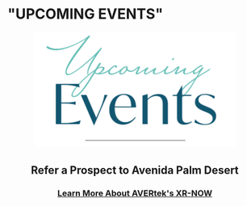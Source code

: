 # "UPCOMING EVENTS" <!-- Loads <model-viewer> for old browsers like IE11: -->
<p align="center">
  <img src="images/Upcoming Events.PNG" width=400>
</p>
<h2 style="text-align: center;" markdown="1"> Refer a Prospect to Avenida Palm Desert</h2> <!-- Loads <model-viewer> for old browsers like IE11: -->

<h3 style="text-align: center;" markdown="1"><a href="https://avertek.net/" onclick="getOutboundLink('https://avertek.net/'); return false;">Learn More About AVERtek's XR-NOW</a></h3> 
  <br><br>
